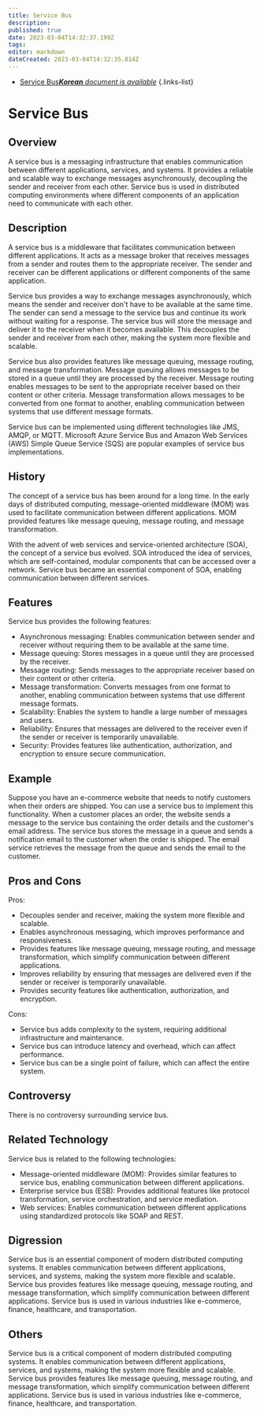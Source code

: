 ```yaml
---
title: Service Bus
description: 
published: true
date: 2023-03-04T14:32:37.199Z
tags: 
editor: markdown
dateCreated: 2023-03-04T14:32:35.814Z
---
```


- [Service Bus***Korean** document is available*](/ko/Knowledge-base/Dictionary/service-bus)
{.links-list}


# Service Bus

## Overview

A service bus is a messaging infrastructure that enables communication between different applications, services, and systems. It provides a reliable and scalable way to exchange messages asynchronously, decoupling the sender and receiver from each other. Service bus is used in distributed computing environments where different components of an application need to communicate with each other.

## Description

A service bus is a middleware that facilitates communication between different applications. It acts as a message broker that receives messages from a sender and routes them to the appropriate receiver. The sender and receiver can be different applications or different components of the same application. 

Service bus provides a way to exchange messages asynchronously, which means the sender and receiver don't have to be available at the same time. The sender can send a message to the service bus and continue its work without waiting for a response. The service bus will store the message and deliver it to the receiver when it becomes available. This decouples the sender and receiver from each other, making the system more flexible and scalable.

Service bus also provides features like message queuing, message routing, and message transformation. Message queuing allows messages to be stored in a queue until they are processed by the receiver. Message routing enables messages to be sent to the appropriate receiver based on their content or other criteria. Message transformation allows messages to be converted from one format to another, enabling communication between systems that use different message formats.

Service bus can be implemented using different technologies like JMS, AMQP, or MQTT. Microsoft Azure Service Bus and Amazon Web Services (AWS) Simple Queue Service (SQS) are popular examples of service bus implementations.

## History

The concept of a service bus has been around for a long time. In the early days of distributed computing, message-oriented middleware (MOM) was used to facilitate communication between different applications. MOM provided features like message queuing, message routing, and message transformation.

With the advent of web services and service-oriented architecture (SOA), the concept of a service bus evolved. SOA introduced the idea of services, which are self-contained, modular components that can be accessed over a network. Service bus became an essential component of SOA, enabling communication between different services.

## Features

Service bus provides the following features:

- Asynchronous messaging: Enables communication between sender and receiver without requiring them to be available at the same time.
- Message queuing: Stores messages in a queue until they are processed by the receiver.
- Message routing: Sends messages to the appropriate receiver based on their content or other criteria.
- Message transformation: Converts messages from one format to another, enabling communication between systems that use different message formats.
- Scalability: Enables the system to handle a large number of messages and users.
- Reliability: Ensures that messages are delivered to the receiver even if the sender or receiver is temporarily unavailable.
- Security: Provides features like authentication, authorization, and encryption to ensure secure communication.

## Example

Suppose you have an e-commerce website that needs to notify customers when their orders are shipped. You can use a service bus to implement this functionality. When a customer places an order, the website sends a message to the service bus containing the order details and the customer's email address. The service bus stores the message in a queue and sends a notification email to the customer when the order is shipped. The email service retrieves the message from the queue and sends the email to the customer.

## Pros and Cons

Pros:

- Decouples sender and receiver, making the system more flexible and scalable.
- Enables asynchronous messaging, which improves performance and responsiveness.
- Provides features like message queuing, message routing, and message transformation, which simplify communication between different applications.
- Improves reliability by ensuring that messages are delivered even if the sender or receiver is temporarily unavailable.
- Provides security features like authentication, authorization, and encryption.

Cons:

- Service bus adds complexity to the system, requiring additional infrastructure and maintenance.
- Service bus can introduce latency and overhead, which can affect performance.
- Service bus can be a single point of failure, which can affect the entire system.

## Controversy

There is no controversy surrounding service bus.

## Related Technology

Service bus is related to the following technologies:

- Message-oriented middleware (MOM): Provides similar features to service bus, enabling communication between different applications.
- Enterprise service bus (ESB): Provides additional features like protocol transformation, service orchestration, and service mediation.
- Web services: Enables communication between different applications using standardized protocols like SOAP and REST.

## Digression

Service bus is an essential component of modern distributed computing systems. It enables communication between different applications, services, and systems, making the system more flexible and scalable. Service bus provides features like message queuing, message routing, and message transformation, which simplify communication between different applications. Service bus is used in various industries like e-commerce, finance, healthcare, and transportation. 

## Others

Service bus is a critical component of modern distributed computing systems. It enables communication between different applications, services, and systems, making the system more flexible and scalable. Service bus provides features like message queuing, message routing, and message transformation, which simplify communication between different applications. Service bus is used in various industries like e-commerce, finance, healthcare, and transportation.